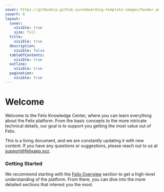 ```yaml
---
cover: https://gitbookio.github.io/onboarding-template-images/header.png
coverY: 0
layout:
  cover:
    visible: true
    size: full
  title:
    visible: true
  description:
    visible: false
  tableOfContents:
    visible: true
  outline:
    visible: true
  pagination:
    visible: true
---
```


# Welcome

Welcome to the Felix Knowledge Center, where you can learn everything about the Felix platform. From the basic concepts to the more intricate technical details, our goal is to support you getting the most value out of Felix.

This is a living document, and we are constantly updating it with new content. If you have any questions or suggestions, please reach out to us at [support@felixapp.xyz](mailto:support@felixapp.xyz).

### Getting Started

We recommend starting with the [Felix Overview](/getting-started/overview) section to get a high-level understanding of the platform. From there, you can dive into the more detailed sections that interest you the most.
